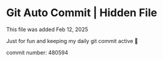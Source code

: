 # Git Auto Commit | Hidden File

This file was added Feb 12, 2025

Just for fun and keeping my daily git commit active 🤪

commit number: 480594
